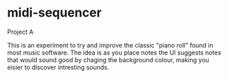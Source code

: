 # midi-sequencer
Project A

This is an experiment to try and improve the classic "piano roll" found in most music software.
The idea is as you place notes the UI suggests notes that would sound good by chaging the background colour, making you eisier to discover intresting sounds.
